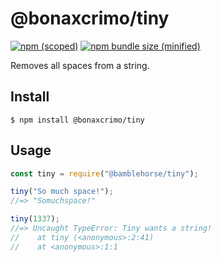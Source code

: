 # @bonaxcrimo/tiny

[![npm (scoped)](https://img.shields.io/npm/v/@bonaxcrimo/tiny.svg)](https://www.npmjs.com/package/@bonaxcrimo/tiny)
[![npm bundle size (minified)](https://img.shields.io/bundlephobia/min/@bonaxcrimo/tiny.svg)](https://www.npmjs.com/package/@bonaxcrimo/tiny)

Removes all spaces from a string.

## Install

```
$ npm install @bonaxcrimo/tiny
```
## Usage

```js
const tiny = require("@bamblehorse/tiny");

tiny("So much space!");
//=> "Somuchspace!"

tiny(1337);
//=> Uncaught TypeError: Tiny wants a string!
//    at tiny (<anonymous>:2:41)
//    at <anonymous>:1:1
```